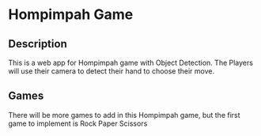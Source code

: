# Hompimpah Game

## Description

This is a web app for Hompimpah game with Object Detection.
The Players will use their camera to detect their hand to choose their move.

## Games

There will be more games to add in this Hompimpah game, but the first game to implement is
Rock Paper Scissors

